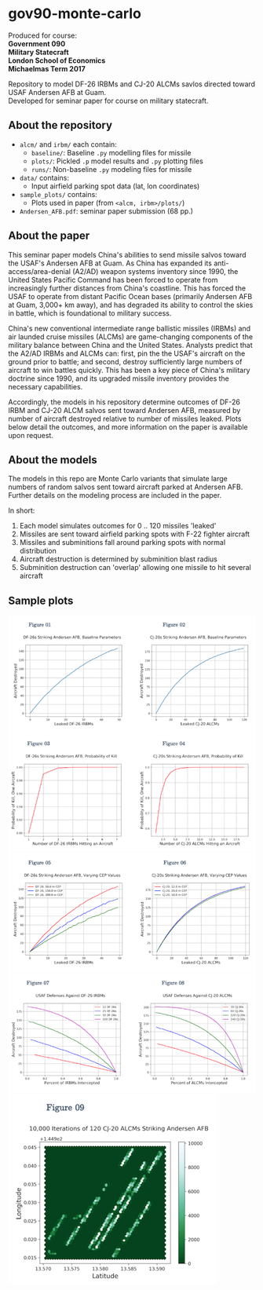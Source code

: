 # gov90-monte-carlo

Produced for course:  
**Government 090**   
**Military Statecraft**  
**London School of Economics**  
**Michaelmas Term 2017**  

Repository to model DF-26 IRBMs and CJ-20 ALCMs savlos directed toward USAF Andersen AFB at Guam.  
Developed for seminar paper for course on military statecraft.

## About the repository

* `alcm/` and `irbm/` each contain:
	* `baseline/`: Baseline `.py` modelling files for missile
	* `plots/`: Pickled `.p` model results and `.py` plotting files
	* `runs/`: Non-baseline `.py` modeling files for missile
* `data/` contains:
	* Input airfield parking spot data (lat, lon coordinates)
* `sample_plots/` contains:
	* Plots used in paper (from `<alcm, irbm>/plots/`)
* `Andersen_AFB.pdf`: seminar paper submission (68 pp.)

## About the paper

This seminar paper models China's abilities to send missile salvos toward the USAF's Andersen AFB at Guam. As China has expanded its anti-access/area-denial (A2/AD) weapon systems inventory since 1990, the United States Pacific Command has been forced to operate from increasingly further distances from China's coastline. This has forced the USAF to operate from distant Pacific Ocean bases (primarily Andersen AFB at Guam, 3,000+ km away), and has degraded its ability to control the skies in battle, which is foundational to military success.

China's new conventional intermediate range ballistic missiles (IRBMs) and air launded cruise missiles (ALCMs) are game-changing components of the military balance between China and the United States. Analysts predict that the A2/AD IRBMs and ALCMs can: first, pin the the USAF's aircraft on the ground prior to battle; and second, destroy sufficiently large numbers of aircraft to win battles quickly. This has been a key piece of China's military doctrine since 1990, and its upgraded missile inventory provides the necessary capabilities.

Accordingly, the models in his repository determine outcomes of DF-26 IRBM and CJ-20 ALCM salvos sent toward Andersen AFB, measured by number of aircraft destroyed relative to number of missiles leaked. Plots below detail the outcomes, and more information on the paper is available upon request.

## About the models

The models in this repo are Monte Carlo variants that simulate large numbers of random salvos sent toward aircraft parked at Andersen AFB. Further details on the modeling process are included in the paper.

In short:
1. Each model simulates outcomes for 0 .. 120 missiles 'leaked'
2. Missiles are sent toward airfield parking spots with F-22 fighter aircraft
3. Missiles and subminitions fall around parking spots with normal distribution
4. Aircraft destruction is determined by subminition blast radius
5. Subminition destruction can 'overlap' allowing one missile to hit several aircraft

## Sample plots

![Plots 1 and 2](sample_plots/plot_1_2.png)
![Plots 3 and 4](sample_plots/plot_3_4.png)
![Plots 5 and 6](sample_plots/plot_5_6.png)
![Plots 7 and 8](sample_plots/plot_7_8.png)
![Plot 9](sample_plots/plot_9.png)
